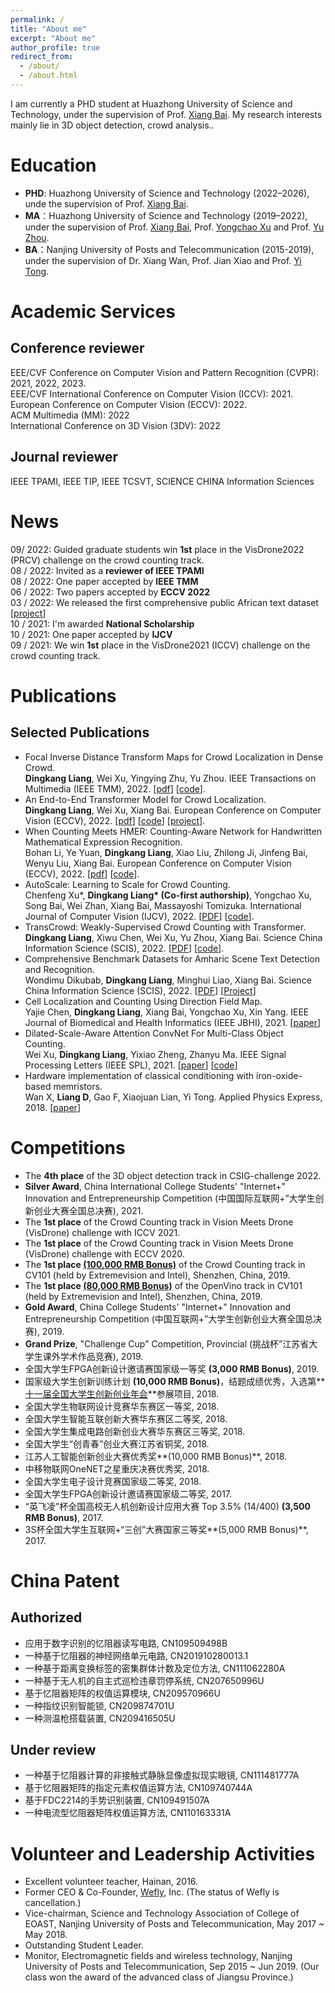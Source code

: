 ```yaml
---
permalink: /
title: "About me"
excerpt: "About me"
author_profile: true
redirect_from: 
  - /about/
  - /about.html
---
```


I am currently a PHD student at Huazhong University of Science and Technology, under the supervision of Prof. [Xiang Bai](http://122.205.5.5:8071/~xbai/).
My research interests mainly lie in 3D object detection, crowd analysis..

Education
======
* **PHD**: Huazhong University of Science and Technology (2022–2026), unde the supervision of Prof. [Xiang Bai](http://122.205.5.5:8071/~xbai/).  
* **MA**：Huazhong University of Science and Technology (2019–2022), under the supervision of Prof. [Xiang Bai](http://122.205.5.5:8071/~xbai/), Prof. [Yongchao Xu](https://sites.google.com/view/yongchaoxu) and Prof. [Yu Zhou](https://www.vlrlab.net/~yuzhou/).  
* **BA**：Nanjing University of Posts and Telecommunication (2015-2019), under the supervision of Dr. Xiang Wan, Prof. Jian Xiao and Prof. [Yi Tong](http://rsc.njupt.edu.cn/2017/1206/c579a118874/page.htm).  

Academic Services
======
## Conference reviewer
EEE/CVF Conference on Computer Vision and Pattern Recognition (CVPR): 2021, 2022, 2023.  
EEE/CVF International Conference on Computer Vision (ICCV): 2021.  
European Conference on Computer Vision (ECCV): 2022.  
ACM Multimedia (MM): 2022  
International Conference on 3D Vision (3DV): 2022  

## Journal reviewer
IEEE TPAMI, IEEE TIP, IEEE TCSVT, SCIENCE CHINA Information Sciences  

News
======
09/  2022:  Guided graduate students win **1st** place in the VisDrone2022 (PRCV) challenge on the crowd counting track.  
08 / 2022:   Invited as a **reviewer of IEEE TPAMI**  
08 / 2022:   One paper accepted by **IEEE TMM**   
06 / 2022:   Two papers accepted by **ECCV 2022**  
03 / 2022:   We released the first comprehensive public African text dataset [[project](https://dk-liang.github.io/HUST-ASTD/)]   
10 / 2021:   I'm awarded **National Scholarship**  
10 / 2021:   One paper accepted by **IJCV**  
09 / 2021:   We win **1st** place in the VisDrone2021 (ICCV) challenge on the crowd counting track.  

Publications
======
## Selected Publications
 * Focal Inverse Distance Transform Maps for Crowd Localization in Dense Crowd.  
 **Dingkang Liang**, Wei Xu, Yingying Zhu, Yu Zhou. IEEE Transactions on Multimedia (IEEE TMM), 2022. [[pdf](https://ieeexplore.ieee.org/document/9875106)] [[code](https://github.com/dk-liang/FIDTM)].
* An End-to-End Transformer Model for Crowd Localization.  
**Dingkang Liang**, Wei Xu, Xiang Bai. European Conference on Computer Vision (ECCV),  2022. [[pdf](https://arxiv.org/abs/2202.13065)] [[code](https://github.com/dk-liang/CLTR)] [[project](https://dk-liang.github.io/CLTR/)].
* When Counting Meets HMER: Counting-Aware Network for Handwritten Mathematical Expression Recognition.  
Bohan Li, Ye Yuan, **Dingkang Liang**, Xiao Liu, Zhilong Ji, Jinfeng Bai, Wenyu Liu, Xiang Bai. European Conference on Computer Vision (ECCV), 2022. [[pdf](https://arxiv.org/abs/2207.11463)] [[code](https://github.com/LBH1024/CAN)].  
* AutoScale: Learning to Scale for Crowd Counting.   
Chenfeng Xu\*, **Dingkang Liang\* (Co-first authorship)**, Yongchao Xu, Song Bai, Wei Zhan, Xiang Bai, Massayoshi Tomizuka. International Journal of Computer Vision (IJCV), 2022. [[PDF](https://arxiv.org/abs/1912.09632)] [[code](https://github.com/dk-liang/AutoScale)].
* TransCrowd: Weakly-Supervised Crowd Counting with Transformer.  
**Dingkang Liang**, Xiwu Chen, Wei Xu, Yu Zhou, Xiang Bai. Science China Information Science (SCIS), 2022.  [[PDF](https://arxiv.org/abs/2104.09116)] [[code](https://github.com/dk-liang/TransCrowd)].  
* Comprehensive Benchmark Datasets for Amharic Scene Text Detection and Recognition.  
Wondimu Dikubab, **Dingkang Liang**, Minghui Liao, Xiang Bai. Science China Information Science (SCIS), 2022. [[PDF](https://arxiv.org/abs/2203.12165)] [[Project](https://dk-liang.github.io/HUST-ASTD/)]
* Cell Localization and Counting Using Direction Field Map.   
Yajie Chen, **Dingkang Liang**, Xiang Bai, Yongchao Xu, Xin Yang. IEEE Journal of Biomedical and Health Informatics (IEEE JBHI), 2021. [[paper](https://ieeexplore.ieee.org/abstract/document/9516881)]
* Dilated-Scale-Aware Attention ConvNet For Multi-Class Object Counting.  
Wei Xu, **Dingkang Liang**, Yixiao Zheng, Zhanyu Ma. IEEE Signal Processing  Letters (IEEE SPL), 2021. [[paper](https://arxiv.org/abs/2012.08149)] [[code](https://github.com/PRIS-CV/DSACA.git)]
* Hardware implementation of classical conditioning with iron-oxide-based memristors.   
Wan X, **Liang D**, Gao F, Xiaojuan Lian, Yi Tong.  Applied Physics Express, 2018. [[paper](https://iopscience.iop.org/article/10.7567/APEX.11.114601)]

Competitions
======
* The **4th place** of the 3D object detection track in CSIG-challenge 2022.
* **Silver Award**, China International College Students' "Internet+" Innovation and Entrepreneurship Competition (中国国际互联网+”大学生创新创业大赛全国总决赛), 2021.
* The **1st place** of the Crowd Counting track in Vision Meets Drone (VisDrone)  challenge with ICCV 2021.
* The **1st place** of the Crowd Counting track in Vision Meets Drone (VisDrone)  challenge with ECCV 2020.
* The **1st place [(100,000 RMB Bonus)](https://www.cvmart.net/list/ECV2019)** of the Crowd Counting track in CV101 (held by Extremevision and Intel), Shenzhen, China, 2019.
* The **1st place [(80,000 RMB Bonus)](https://www.cvmart.net/list/ECV2019)** of the OpenVino track in CV101 (held by Extremevision and Intel), Shenzhen, China, 2019.
* **Gold Award**, China College Students' "Internet+" Innovation and Entrepreneurship Competition (中国互联网+”大学生创新创业大赛全国总决赛), 2019.
* **Grand Prize**, "Challenge Cup" Competition, Provincial (挑战杯”江苏省大学生课外学术作品竞赛), 2019.
* 全国大学生FPGA创新设计邀请赛国家级一等奖 **(3,000 RMB Bonus)**, 2019.
* 国家级大学生创新训练计划 **(10,000 RMB Bonus)**，结题成绩优秀，入选第**[十一届全国大学生创新创业年会](http://www.moe.gov.cn/s78/A08/tongzhi/201806/t20180604_338207.html)**参展项目, 2018.
* 全国大学生物联网设计竞赛华东赛区一等奖, 2018.
* 全国大学生智能互联创新大赛华东赛区二等奖, 2018.
* 全国大学生集成电路创新创业大赛华东赛区三等奖, 2018.
* 全国大学生“创青春”创业大赛江苏省铜奖, 2018.
* 江苏人工智能创新创业大赛优秀奖**(10,000 RMB Bonus)**, 2018.
* 中移物联网OneNET之星重庆决赛优秀奖, 2018.
* 全国大学生电子设计竞赛国家级二等奖, 2018.
* 全国大学生FPGA创新设计邀请赛国家级二等奖, 2017.
* “英飞凌”杯全国高校无人机创新设计应用大赛 Top 3.5% (14/400) **(3,500 RMB Bonus)**, 2017.
* 3S杯全国大学生互联网+“三创”大赛国家三等奖**(5,000 RMB Bonus)**, 2017.  

China Patent
======
## Authorized
* 应用于数字识别的忆阻器读写电路, CN109509498B  
* 一种基于忆阻器的神经网络单元电路, CN201910280013.1  
* 一种基于距离变换标签的密集群体计数及定位方法, CN111062280A  
* 一种基于无人机的自主式巡检违章罚停系统, CN207650996U  
* 基于忆阻器矩阵的权值运算模块, CN209570966U  
* 一种指纹识别智能锁, CN209874701U  
* 一种测温枪搭载装置, CN209416505U  

## Under review
* 一种基于忆阻器计算的非接触式静脉显像虚拟现实眼镜, CN111481777A  
* 基于忆阻器矩阵的指定元素权值运算方法, CN109740744A  
* 基于FDC2214的手势识别装置, CN109491507A  
* 一种电流型忆阻器矩阵权值运算方法, CN110163331A  

Volunteer and Leadership Activities
======
* Excellent volunteer teacher, Hainan, 2016. 
* Former CEO & Co-Founder, [Wefly](https://www.tianyancha.com/company/3176757052), Inc. (The status of Wefly is cancellation.)
* Vice-chairman, Science and Technology Association of College of EOAST, Nanjing University of Posts and Telecommunication, May 2017 ~ May 2018.
* Outstanding Student Leader.
* Monitor, Electromagnetic fields and wireless technology, Nanjing University of Posts and Telecommunication, Sep 2015 ~ Jun 2019. (Our class won the award of the advanced class of Jiangsu Province.)

<script type="text/javascript" id="clustrmaps" src="//clustrmaps.com/map_v2.js?d=f4MP0UkdUkFjU8rhQtVNPbOqJDbrXXpe90qfkwCEcgU&cl=ffffff&w=a"></script>

